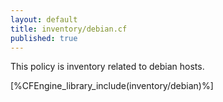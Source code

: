 ```yaml
---
layout: default
title: inventory/debian.cf
published: true
---
```


This policy is inventory related to debian hosts.

[%CFEngine_library_include(inventory/debian)%]
